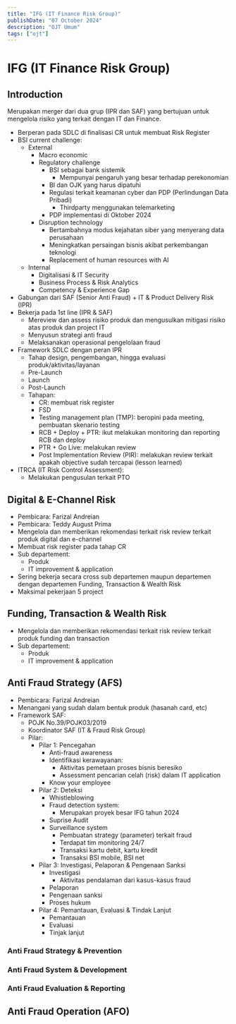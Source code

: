 ```yaml
---
title: "IFG (IT Finance Risk Group)"
publishDate: "07 October 2024"
description: "OJT Umum"
tags: ["ojt"]
---
```


# IFG (IT Finance Risk Group)

## Introduction

Merupakan merger dari dua grup (IPR dan SAF) yang bertujuan untuk mengelola risiko yang terkait dengan IT dan Finance.

- Berperan pada SDLC di finalisasi CR untuk membuat Risk Register
- BSI current challenge:
  - External
    - Macro economic
    - Regulatory challenge
      - BSI sebagai bank sistemik
        - Mempunyai pengaruh yang besar terhadap perekonomian
      - BI dan OJK yang harus dipatuhi
      - Regulasi terkait keamanan cyber dan PDP (Perlindungan Data Pribadi)
        - Thirdparty menggunakan telemarketing
      - PDP implementasi di Oktober 2024
    - Disruption technology
      - Bertambahnya modus kejahatan siber yang menyerang data perusahaan
      - Meningkatkan persaingan bisnis akibat perkembangan teknologi
      - Replacement of human resources with AI
  - Internal
    - Digitalisasi & IT Security
    - Business Process & Risk Analytics
    - Competency & Experience Gap
- Gabungan dari SAF (Senior Anti Fraud) + IT & Product Delivery Risk (IPR)
- Bekerja pada 1st line (IPR & SAF)
  - Mereview dan assess risiko produk dan mengusulkan mitigasi risiko atas produk dan project IT
  - Menyusun strategi anti fraud
  - Melaksanakan operasional pengelolaan fraud
- Framework SDLC dengan peran IPR
  - Tahap design, pengembangan, hingga evaluasi produk/aktivitas/layanan
  - Pre-Launch
  - Launch
  - Post-Launch
  - Tahapan:
    - CR: membuat risk register
    - FSD
    - Testing management plan (TMP): beropini pada meeting, pembuatan skenario testing
    - RCB + Deploy + PTR: ikut melakukan monitoring dan reporting RCB dan deploy
    - PTR + Go Live: melakukan review
    - Post Implementation Review (PIR): melakukan review terkait apakah objective sudah tercapai (lesson learned)
- ITRCA (IT Risk Control Assessment): 
  - Melakukan pengusulan terkait PTO

## Digital & E-Channel Risk

- Pembicara: Farizal Andreian
- Pembicara: Teddy August Prima
- Mengelola dan memberikan rekomendasi terkait risk review terkait produk digital dan e-channel
- Membuat risk register pada tahap CR
- Sub departement:
  - Produk
  - IT improvement & application
- Sering bekerja secara cross sub departemen maupun departemen dengan departemen Funding, Transaction & Wealth Risk
- Maksimal pekerjaan 5 project


## Funding, Transaction & Wealth Risk

- Mengelola dan memberikan rekomendasi terkait risk review terkait produk funding dan transaction
- Sub departement:
  - Produk
  - IT improvement & application


## Anti Fraud Strategy (AFS)

- Pembicara: Farizal Andreian
- Menangani yang sudah dalam bentuk produk (hasanah card, etc)
- Framework SAF:
  - POJK No.39/POJK03/2019
  - Koordinator SAF (IT & Fraud Risk Group)
  - Pilar:
    - Pilar 1: Pencegahan
      - Anti-fraud awareness
      - Identifikasi kerawayanan: 
        - Aktivitas pemetaan proses bisnis beresiko
        - Assessment pencarian celah (risk) dalam IT application
      - Know your employee
    - Pilar 2: Deteksi
      - Whistleblowing
      - Fraud detection system:
        - Merupakan proyek besar IFG tahun 2024
      - Suprise Audit
      - Surveillance system
        - Pembuatan strategy (parameter) terkait fraud
        - Terdapat tim monitoring 24/7
        - Transaksi kartu debit, kartu kredit
        - Transaksi BSI mobile, BSI net
    - Pilar 3: Investigasi, Pelaporan & Pengenaan Sanksi
      - Investigasi
        - Aktivitas pendalaman dari kasus-kasus fraud
      - Pelaporan
      - Pengenaan sanksi
      - Proses hukum
    - Pilar 4: Pemantauan, Evaluasi & Tindak Lanjut
      - Pemantauan
      - Evaluasi
      - Tinjak lanjut

### Anti Fraud Strategy & Prevention

### Anti Fraud System & Development

### Anti Fraud Evaluation & Reporting

## Anti Fraud Operation (AFO)